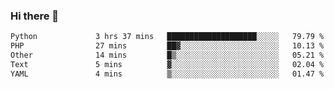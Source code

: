 ### Hi there 👋

<!--START_SECTION:waka-->

```txt
Python             3 hrs 37 mins   ████████████████████░░░░░   79.79 %
PHP                27 mins         ██▓░░░░░░░░░░░░░░░░░░░░░░   10.13 %
Other              14 mins         █▒░░░░░░░░░░░░░░░░░░░░░░░   05.21 %
Text               5 mins          ▓░░░░░░░░░░░░░░░░░░░░░░░░   02.04 %
YAML               4 mins          ▒░░░░░░░░░░░░░░░░░░░░░░░░   01.47 %
```

<!--END_SECTION:waka-->

<!--
**Jonas-VanHaeken/Jonas-VanHaeken** is a ✨ _special_ ✨ repository because its `README.md` (this file) appears on your GitHub profile.

Here are some ideas to get you started:

- 🔭 I’m currently working on ...
- 🌱 I’m currently learning ...
- 👯 I’m looking to collaborate on ...
- 🤔 I’m looking for help with ...
- 💬 Ask me about ...
- 📫 How to reach me: ...
- 😄 Pronouns: ...
- ⚡ Fun fact: ...
-->
